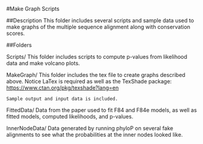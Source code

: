 #Make Graph Scripts

##Description
This folder includes several scripts and sample data used to make graphs of the multiple
sequence alignment along with conservation scores.

##Folders
	
Scripts/
	This folder includes scripts to compute p-values from likelihood data and make
	volcano plots.

MakeGraph/
	This folder includes the tex file to create graphs described above. Notice
	LaTex is required as well as the TexShade package:
	https://www.ctan.org/pkg/texshade?lang=en

	Sample output and input data is included.

FittedData/
	Data from the paper used to fit F84 and F84e models, as well as fitted
	models, computed likelihoods, and p-values.

InnerNodeData/
	Data generated by running phyloP on several fake alignments to see what the
	probabilities at the inner nodes looked like.